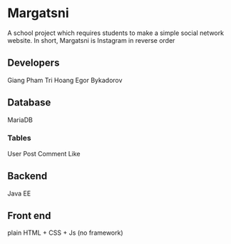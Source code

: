# Margatsni

A school project which requires students to make a simple social network website.
In short, Margatsni is Instagram in reverse order

## Developers

Giang Pham
Tri Hoang
Egor Bykadorov

## Database

MariaDB
### Tables
User
Post
Comment
Like

## Backend

Java EE

## Front end

plain HTML + CSS + Js (no framework)
